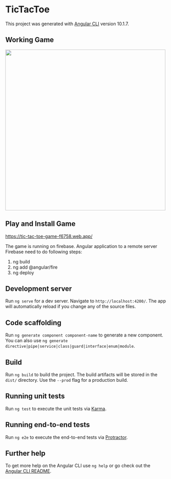 # TicTacToe

This project was generated with [Angular CLI](https://github.com/angular/angular-cli) version 10.1.7.

## Working Game

<img src="https://media.giphy.com/media/71rQ7GSHroBQwsSVMu/giphy.gif" width="500">

## Play and Install Game

https://tic-tac-toe-game-f6758.web.app/

The game is running on firebase. Angular application to a remote server Firebase need to do following steps:
1) ng build
2) ng add @angular/fire
3) ng deploy

## Development server

Run `ng serve` for a dev server. Navigate to `http://localhost:4200/`. The app will automatically reload if you change any of the source files.

## Code scaffolding

Run `ng generate component component-name` to generate a new component. You can also use `ng generate directive|pipe|service|class|guard|interface|enum|module`.

## Build

Run `ng build` to build the project. The build artifacts will be stored in the `dist/` directory. Use the `--prod` flag for a production build.

## Running unit tests

Run `ng test` to execute the unit tests via [Karma](https://karma-runner.github.io).

## Running end-to-end tests

Run `ng e2e` to execute the end-to-end tests via [Protractor](http://www.protractortest.org/).

## Further help

To get more help on the Angular CLI use `ng help` or go check out the [Angular CLI README](https://github.com/angular/angular-cli/blob/master/README.md).
